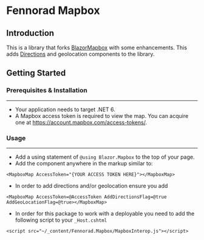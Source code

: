 # Fennorad Mapbox

## Introduction
This is a library that forks [BlazorMapbox](https://github.com/johnsonea2/BlazorMapbox) with some enhancements. This adds [Directions](https://github.com/mapbox/mapbox-gl-directions) and geolocation components to the library. 

## Getting Started
### Prerequisites & Installation 
---
- Your application needs to target .NET 6.
- A Mapbox access token is required to view the map. You can acquire one at https://account.mapbox.com/access-tokens/. 

### Usage 
---
- Add a using statement of `@using Blazor.Mapbox` to the top of your page. 
- Add the component anywhere in the markup similar to: 
```
<MapboxMap AccessToken="{YOUR ACCESS TOKEN HERE}"></MapboxMap>
```
- In order to add directions and/or geolocation ensure you add
```
<MapboxMap AccessToken=@AccessToken AddDirectionsFlag=@true AddGeoLocationFlag=@true></MapboxMap>
```


- In order for this package to work with a deployable you need to add the following script to your `_Host.cshtml`
```
<script src="~/_content/Fennorad.Mapbox/MapboxInterop.js"></script>
```

